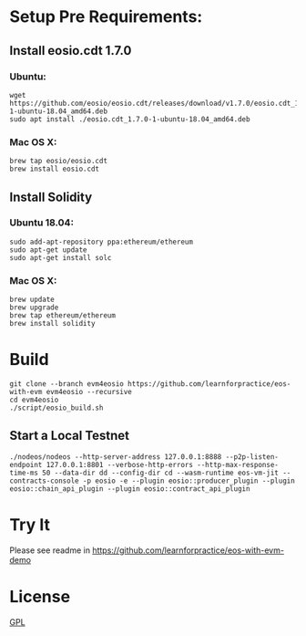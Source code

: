 # Setup Pre Requirements:

## Install eosio.cdt 1.7.0

### Ubuntu:

```
wget https://github.com/eosio/eosio.cdt/releases/download/v1.7.0/eosio.cdt_1.7.0-1-ubuntu-18.04_amd64.deb
sudo apt install ./eosio.cdt_1.7.0-1-ubuntu-18.04_amd64.deb
```

### Mac OS X:

```
brew tap eosio/eosio.cdt
brew install eosio.cdt
```

## Install Solidity

### Ubuntu 18.04:

```
sudo add-apt-repository ppa:ethereum/ethereum
sudo apt-get update
sudo apt-get install solc
```

### Mac OS X:

```
brew update
brew upgrade
brew tap ethereum/ethereum
brew install solidity
```

# Build

```
git clone --branch evm4eosio https://github.com/learnforpractice/eos-with-evm evm4eosio --recursive
cd evm4eosio
./script/eosio_build.sh
```

## Start a Local Testnet

```
./nodeos/nodeos --http-server-address 127.0.0.1:8888 --p2p-listen-endpoint 127.0.0.1:8801 --verbose-http-errors --http-max-response-time-ms 50 --data-dir dd --config-dir cd --wasm-runtime eos-vm-jit --contracts-console -p eosio -e --plugin eosio::producer_plugin --plugin eosio::chain_api_plugin --plugin eosio::contract_api_plugin 
```

# Try It
Please see readme in https://github.com/learnforpractice/eos-with-evm-demo


# License

[GPL](./LICENSE)
